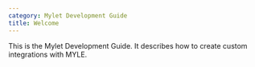 ```yaml
---
category: Mylet Development Guide
title: Welcome
---
```


This is the Mylet Development Guide. It describes how to create custom integrations with MYLE.
